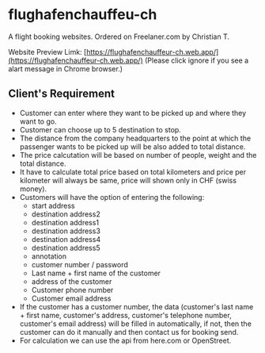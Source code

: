 # flughafenchauffeu-ch
A flight booking websites. Ordered on Freelaner.com by Christian T.

Website Preview Limk: [https://flughafenchauffeur-ch.web.app/](https://flughafenchauffeur-ch.web.app/) (Please click ignore if you see a alart message in Chrome browser.)
## Client's Requirement
- Customer can enter where they want to be picked up and where they want to go.
- Customer can choose up to 5 destination to stop.
- The distance from the company headquarters to the point at which the passenger wants to be picked up will be also added to total distance.
- The price calcutation will be based on number of people, weight and the total distance. 
- It have to calculate total price based on total kilometers and price per kilometer will always be same, price will shown only in CHF (swiss money).
- Customers will have the option of entering the following:
    * start address
    * destination address2
    * destination address1
    * destination address3
    * destination address4
    * destination address5
    * annotation
    * customer number / password
    * Last name + first name of the customer
    * address of the customer
    * Customer phone number
    * Customer email address
- If the customer has a customer number, the data (customer's last name + first name, customer's address, customer's telephone number, customer's email address) will be filled in automatically, if not, then the customer can do it manually and then contact us for booking send.
- For calculation we can use the api from here.com or OpenStreet.